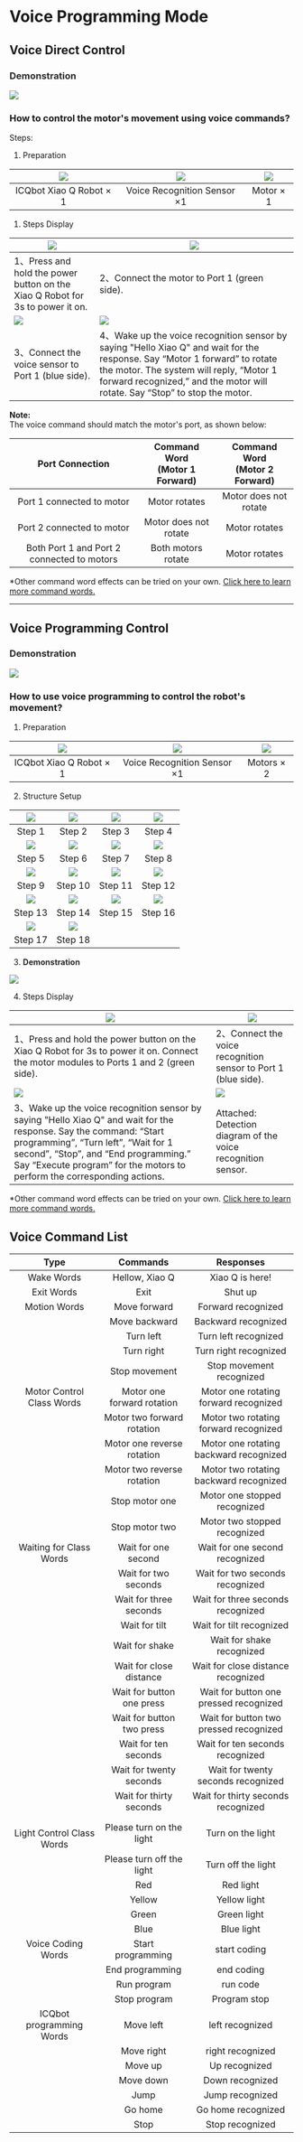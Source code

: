 # Voice Programming Mode

## Voice Direct Control  

### **<font style="color:rgb(42, 43, 46);">Demonstration</font>**
![](img/VoiceProgrammingMode01.gif)

### How to control the motor's movement using voice commands?  
Steps:  

1. Preparation  

| ![](img/VoiceProgrammingMode02.png) | ![](img/VoiceProgrammingMode03.png) | ![](img/VoiceProgrammingMode04.png) |
| :---: | :---: | :---: |
| ICQbot Xiao Q Robot × 1 | Voice Recognition Sensor ×1 | Motor × 1 |


1. Steps Display

| ![](img/VoiceProgrammingMode05.gif) | ![](img/VoiceProgrammingMode06.gif) |
| --- | --- |
| 1、Press and hold the power button on the Xiao Q Robot for 3s to power it on.   | 2、Connect the motor to Port 1 (green side).   |
| ![](img/VoiceProgrammingMode07.gif) | ![](img/VoiceProgrammingMode08.gif) |
| 3、Connect the voice sensor to Port 1 (blue side).   | 4、Wake up the voice recognition sensor by saying "Hello Xiao Q" and wait for the response.   Say “Motor 1 forward” to rotate the motor. The system will reply, “Motor 1 forward recognized,” and the motor will rotate. Say “Stop” to stop the motor.   |


**Note:**  
The voice command should match the motor's port, as shown below:  

|  Port Connection   |  Command Word<br/> (Motor 1 Forward)   |  Command Word <br/>(Motor 2 Forward)   |
| :---: | :---: | :---: |
|  Port 1 connected to motor   |  Motor rotates   |  Motor does not rotate   |
|  Port 2 connected to motor   |  Motor does not rotate   |  Motor rotates   |
|  Both Port 1 and Port 2 connected to motors   |  Both motors rotate   |  Motor rotates   |


*Other command word effects can be tried on your own. [Click here to learn more command words.  ](#aEc3E)

---

## Voice Programming Control  
### **<font style="color:rgb(42, 43, 46);">Demonstration</font>**
![](img/VoiceProgrammingMode09.gif)

### How to use voice programming to control the robot's movement?  
1. Preparation

| ![](img/VoiceProgrammingMode10.png) | ![](img/VoiceProgrammingMode11.png) | ![](img/VoiceProgrammingMode12) |
| :---: | :---: | :---: |
| ICQbot Xiao Q Robot × 1 | Voice Recognition Sensor ×1 | Motors × 2 |


2. Structure Setup  

| ![](img/VoiceProgrammingMode13.png) | ![](img/VoiceProgrammingMode14.png) | ![](img/VoiceProgrammingMode15.png) | ![](img/VoiceProgrammingMode16.png) |
| :---: | :---: | :---: | :---: |
| Step 1 | Step 2 | Step 3 | Step 4 |
| ![](img/VoiceProgrammingMode17.png) | ![](img/VoiceProgrammingMode18.png) | ![](img/VoiceProgrammingMode19.png) | ![](img/VoiceProgrammingMode20.png) |
| Step 5 | Step 6 | Step 7 | Step 8 |
| ![](img/VoiceProgrammingMode21.png) | ![](img/VoiceProgrammingMode22.png) | ![](img/VoiceProgrammingMode23.png) | ![](img/VoiceProgrammingMode24.png) |
| Step 9 | Step 10 | Step 11 | Step 12 |
| ![](img/VoiceProgrammingMode25.png) | ![](img/VoiceProgrammingMode26.png) | ![](img/VoiceProgrammingMode27.png) | ![](img/VoiceProgrammingMode28.png) |
| Step 13 | Step 14 | Step 15 | Step 16 |
| ![](img/VoiceProgrammingMode29.png) | ![](img/VoiceProgrammingMode30.png) |  |  |
| Step 17 | Step 18 |  |  |


3. **<font style="color:rgb(42, 43, 46);">Demonstration</font>**

![](img/VoiceProgrammingMode31.gif)

4. Steps Display

| ![](img/VoiceProgrammingMode32.gif) | ![](img/VoiceProgrammingMode33.gif) |
| --- | --- |
| 1、Press and hold the power button on the Xiao Q Robot for 3s to power it on.   Connect the motor modules to Ports 1 and 2 (green side).   | 2、Connect the voice recognition sensor to Port 1 (blue side).   |
| ![](img/VoiceProgrammingMode34.gif) | ![](img/VoiceProgrammingMode35.png) |
| 3、Wake up the voice recognition sensor by saying "Hello Xiao Q" and wait for the response.   Say the command: “Start programming”, “Turn left”, “Wait for 1 second”, “Stop”, and “End programming.”   Say “Execute program” for the motors to perform the corresponding actions.   | Attached: Detection diagram of the voice recognition sensor. |


*Other command word effects can be tried on your own. [Click here to learn more command words.  ](#aEc3E)

## Voice Command List
| Type | Commands | Responses |
| :---: | :---: | :---: |
| Wake Words   |  Hellow, Xiao Q   |  Xiao Q is here! |  Feel free to speak? | Xiao Q is here; how can I help you?   |
|  Exit Words   |  Exit | Shut up | Close | Turn off | Step back | Stop talking   |  Call me again if you need anything.   |
| Motion Words |  Move forward   | Forward recognized |
| |  Move backward   | Backward recognized |
| |  Turn left   | Turn left recognized |
| |  Turn right   | Turn right recognized |
| |  Stop movement   | Stop movement recognized |
| Motor Control Class Words | Motor one forward rotation | Motor one rotating forward recognized |
| | Motor two forward rotation | Motor two rotating forward recognized |
| | Motor one reverse rotation | Motor one rotating backward recognized |
| | Motor two reverse rotation | Motor two rotating backward recognized |
| | Stop motor one | Motor one stopped recognized |
| | Stop motor two | Motor two stopped recognized |
| Waiting for Class Words | Wait for one second | Wait for one second recognized |
| | Wait for two seconds | Wait for two seconds recognized |
| | Wait for three seconds | Wait for three seconds recognized |
| | Wait for tilt | Wait for tilt recognized |
| | Wait for shake | Wait for shake recognized |
| | Wait for close distance | Wait for close distance recognized |
| | Wait for button one press | Wait for button one pressed recognized |
| | Wait for button two press | Wait for button two pressed recognized |
| | Wait for ten seconds | Wait for ten seconds recognized |
| | Wait for twenty seconds | Wait for twenty seconds recognized |
| | Wait for thirty  seconds | Wait for thirty  seconds recognized |
| <br/>Light Control Class Words | Please turn on the light | Turn on the light | Turn the light on | Turn on the light | Light on recognized |
| | Please turn off the light | Turn off the light | Close the light | Turn off the light | Light off recognized |
| | Red | Red light | Turn on red light | Red light | Red light recognized |
| | Yellow | Yellow light | Turn on yellow light | Yellow light | Yellow light recognized |
| | Green | Green light | Turn on green light | Green light | Green light recognized |
| | Blue | Blue light | Turn on blue light | Blue light | Blue light recognized |
| Voice Coding Words | Start programming | start coding | Start programming recognized |
| | End programming| end coding | End programming recognized |
| | Run program | run code | Run program recognized |
| | Stop program | Program stop | Stop program recognized |
| ICQbot programming Words | Move left | left recognized |
| | Move right | right recognized |
| | Move up | Up recognized |
| | Move down | Down recognized |
| | Jump | Jump recognized |
| | Go home | Go home recognized |
| | Stop | Stop recognized |


